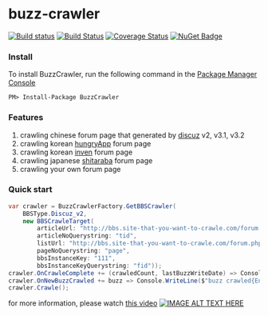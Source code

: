 
# buzz-crawler
[![Build status](https://ci.appveyor.com/api/projects/status/1xu16kovcr7do9xh?svg=true)](https://ci.appveyor.com/project/emotionalcode/buzz-crawler)
[![Build Status](https://travis-ci.org/emotionalcode/buzz-crawler.svg?branch=master)](https://travis-ci.org/emotionalcode/buzz-crawler)
[![Coverage Status](https://coveralls.io/repos/github/emotionalcode/buzz-crawler/badge.svg?branch=master)](https://coveralls.io/github/emotionalcode/buzz-crawler?branch=master)
[![NuGet Badge](https://buildstats.info/nuget/BuzzCrawler)](https://www.nuget.org/packages/BuzzCrawler/)


### Install
To install BuzzCrawler, run the following command in the [Package Manager Console](https://docs.nuget.org/docs/start-here/using-the-package-manager-console)
```
PM> Install-Package BuzzCrawler
```

### Features
1. crawling chinese forum page that generated by [discuz](https://en.wikipedia.org/wiki/Discuz!) v2, v3.1, v3.2
2. crawling korean [hungryApp](http://www.hungryapp.co.kr/) forum page
3. crawling korean [inven](http://www.inven.co.kr) forum page
4. crawling japanese [shitaraba](http://rentalbbs.shitaraba.com/) forum page
5. crawling your own forum page

### Quick start


```c#
var crawler = BuzzCrawlerFactory.GetBBSCrawler(
    BBSType.Discuz_v2,
    new BBSCrawleTarget(
        articleUrl: "http://bbs.site-that-you-want-to-crawle.com/forum.php?mod=viewthread&tid=",
        articleNoQuerystring: "tid",
        listUrl: "http://bbs.site-that-you-want-to-crawle.com/forum.php?mod=forumdisplay&fid=&orderby=dateline&filter=author&page=",
        pageNoQuerystring: "page",
        bbsInstanceKey: "111",
        bbsInstanceKeyQuerystring: "fid"));
crawler.OnCrawleComplete += (crawledCount, lastBuzzWriteDate) => Console.WriteLine($"crawled complete. {crawledCount} buzz crawled. last writedate is {lastBuzzWriteDate}");
crawler.OnNewBuzzCrawled += buzz => Console.WriteLine($"buzz crawled{Environment.NewLine}{JsonConvert.SerializeObject(buzz)}");
crawler.Crawle();
```

for more information, please watch [this video](https://www.youtube.com/watch?v=DEFU0ZrWBhA)
[![IMAGE ALT TEXT HERE](https://img.youtube.com/vi/DEFU0ZrWBhA/0.jpg)](https://www.youtube.com/watch?v=DEFU0ZrWBhA)
